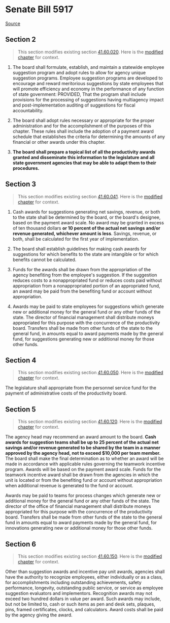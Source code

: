 # Senate Bill 5917

[Source](http://lawfilesext.leg.wa.gov/biennium/2021-22/Pdf/Bills/Senate%20Bills/5917.pdf)
## Section 2
> This section modifies existing section [41.60.020](/rcw/41_public_employment_civil_service_and_pensions/41.60_state_employees_suggestion_awards_and_incentive_pay.md). Here is the [modified chapter](rcw/41_public_employment_civil_service_and_pensions/41.60_state_employees_suggestion_awards_and_incentive_pay.md) for context.

1. The board shall formulate, establish, and maintain a statewide employee suggestion program and adopt rules to allow for agency unique suggestion programs. Employee suggestion programs are developed to encourage and reward meritorious suggestions by state employees that will promote efficiency and economy in the performance of any function of state government: PROVIDED, That the program shall include provisions for the processing of suggestions having multiagency impact and post-implementation auditing of suggestions for fiscal accountability.

2. The board shall adopt rules necessary or appropriate for the proper administration and for the accomplishment of the purposes of this chapter. These rules shall include the adoption of a payment award schedule that establishes the criteria for determining the amounts of any financial or other awards under this chapter.

3. **The board shall prepare a topical list of all the productivity awards granted and disseminate this information to the legislature and all state government agencies that may be able to adapt them to their procedures.**


## Section 3
> This section modifies existing section [41.60.041](/rcw/41_public_employment_civil_service_and_pensions/41.60_state_employees_suggestion_awards_and_incentive_pay.md). Here is the [modified chapter](rcw/41_public_employment_civil_service_and_pensions/41.60_state_employees_suggestion_awards_and_incentive_pay.md) for context.

1. Cash awards for suggestions generating net savings, revenue, or both to the state shall be determined by the board, or the board's designee, based on the payment award scale. No award may be granted in excess of ten thousand dollars **or 10 percent of the actual net savings and/or revenue generated, whichever amount is less**. Savings, revenue, or both, shall be calculated for the first year of implementation.

2. The board shall establish guidelines for making cash awards for suggestions for which benefits to the state are intangible or for which benefits cannot be calculated.

3. Funds for the awards shall be drawn from the appropriation of the agency benefiting from the employee's suggestion. If the suggestion reduces costs to a nonappropriated fund or reduces costs paid without appropriation from a nonappropriated portion of an appropriated fund, an award may be paid from the benefiting fund or account without appropriation.

4. Awards may be paid to state employees for suggestions which generate new or additional money for the general fund or any other funds of the state. The director of financial management shall distribute moneys appropriated for this purpose with the concurrence of the productivity board. Transfers shall be made from other funds of the state to the general fund, in amounts equal to award payments made by the general fund, for suggestions generating new or additional money for those other funds.


## Section 4
> This section modifies existing section [41.60.050](/rcw/41_public_employment_civil_service_and_pensions/41.60_state_employees_suggestion_awards_and_incentive_pay.md). Here is the [modified chapter](rcw/41_public_employment_civil_service_and_pensions/41.60_state_employees_suggestion_awards_and_incentive_pay.md) for context.

The legislature shall appropriate from the personnel service fund for the payment of administrative costs of the productivity board.


## Section 5
> This section modifies existing section [41.60.120](/rcw/41_public_employment_civil_service_and_pensions/41.60_state_employees_suggestion_awards_and_incentive_pay.md). Here is the [modified chapter](rcw/41_public_employment_civil_service_and_pensions/41.60_state_employees_suggestion_awards_and_incentive_pay.md) for context.

The agency head may recommend an award amount to the board. **Cash awards for suggestion teams shall be up to 25 percent of the actual net savings and/or revenue generated to be shared by the team in a manner approved by the agency head, not to exceed $10,000 per team member.** The board shall make the final determination as to whether an award will be made in accordance with applicable rules governing the teamwork incentive program. Awards will be based on the payment award scale. Funds for the teamwork incentive award shall be drawn from the agencies in which the unit is located or from the benefiting fund or account without appropriation when additional revenue is generated to the fund or account.

Awards may be paid to teams for process changes which generate new or additional money for the general fund or any other funds of the state. The director of the office of financial management shall distribute moneys appropriated for this purpose with the concurrence of the productivity board. Transfers shall be made from other funds of the state to the general fund in amounts equal to award payments made by the general fund, for innovations generating new or additional money for those other funds.


## Section 6
> This section modifies existing section [41.60.150](/rcw/41_public_employment_civil_service_and_pensions/41.60_state_employees_suggestion_awards_and_incentive_pay.md). Here is the [modified chapter](rcw/41_public_employment_civil_service_and_pensions/41.60_state_employees_suggestion_awards_and_incentive_pay.md) for context.

Other than suggestion awards and incentive pay unit awards, agencies shall have the authority to recognize employees, either individually or as a class, for accomplishments including outstanding achievements, safety performance, longevity, outstanding public service, or service as employee suggestion evaluators and implementors. Recognition awards may not exceed two hundred dollars in value per award. Such awards may include, but not be limited to, cash or such items as pen and desk sets, plaques, pins, framed certificates, clocks, and calculators. Award costs shall be paid by the agency giving the award.


